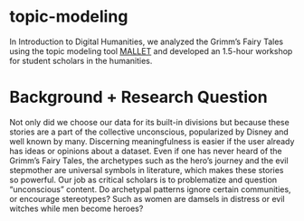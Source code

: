 # topic-modeling
<p>In Introduction to Digital Humanities, we analyzed the Grimm’s Fairy Tales using the topic modeling tool <a href="http://mallet.cs.umass.edu/">MALLET</a> and developed an 1.5-hour workshop for student scholars in the humanities.</p>

<h1>Background + Research Question</h1>
<p>Not only did we choose our data for its built-in divisions but because these stories are a part of the collective unconscious, popularized by Disney and well known by many. Discerning meaningfulness is easier if the user already has ideas or opinions about a dataset. Even if one has never heard of the Grimm’s Fairy Tales, the archetypes such as the hero’s journey and the evil stepmother are universal symbols in literature, which makes these stories so powerful. Our job as critical scholars is to problematize and question “unconscious” content. Do archetypal patterns ignore certain communities, or encourage stereotypes? Such as women are damsels in distress or evil witches while men become heroes?</p>
